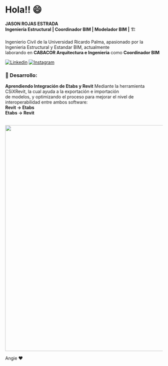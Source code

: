 <!-- Greeting -->
# Hola!! 😄

<!--Introduction -->
**JASON ROJAS ESTRADA**<br>
**Ingeniería Estructural | Coordinador BIM | Modelador BIM |** 🏗️<br><br>
Ingenierio Civil de la Universidad Ricardo Palma, apasionado por la Ingenieria Estructural y Estandar BIM, actualmente<br> laborando en **CABACOR Arquitectura e Ingenieria** como **Coordinador BIM**
<br>
<!-- Your badges -->
[![Linkedin](https://img.shields.io/badge/-JasonRojasEstrada-blue?style=flat&logo=Linkedin&logoColor=white)](https://www.linkedin.com/in/jason-rojas-estrada-a7b8a1217/)
[![Instagram](https://img.shields.io/badge/-rjasonlz-c13584?style=flat&labelColor=c13584&logo=instagram&logoColor=white)](https://www.instagram.com/rjasonlz/)

<!-- Profile View Count -->


<!-- Working GIF -->

### 💼  Desarrollo: 
**Aprendiendo Integración de Etabs y Revit**
  Mediante la herramienta CSiXRevit, la cual ayuda a la exportación e importación<br>
  de modelos, y optimizando el proceso para mejorar el nivel de interoperabilidad entre ambos software:<br>
  **Revit -> Etabs**<br>
  **Etabs -> Revit**<br>
 

&nbsp;&nbsp;&nbsp;&nbsp;&nbsp;&nbsp;&nbsp;&nbsp;&nbsp;&nbsp;<img src="https://media3.giphy.com/media/v1.Y2lkPTc5MGI3NjExeTAwcW5zdm1ib2tqNm95cmhsZ3N3dWY4cWJoNTgybHJ6MHRlbjVqMyZlcD12MV9pbnRlcm5hbF9naWZfYnlfaWQmY3Q9Zw/vinkmJE7H7QUcQblqj/giphy.gif" width="720"> <br>

Angie ❤️


